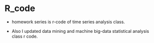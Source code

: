 # R_code

 - homework series is r-code of time series analysis class.

 - Also I updated data mining and machine big-data statistical analysis class r code.
